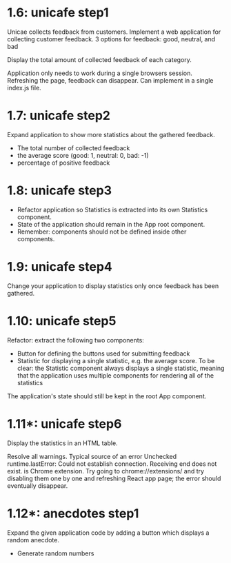 # 1.6: unicafe step1
Unicae collects feedback from customers.
Implement a web application for collecting customer feedback.
3 options for feedback: good, neutral, and bad

Display the total amount of collected feedback of each category.

Application only needs to work during a single browsers session.
Refreshing the page, feedback can disappear.
Can implement in a single index.js file.


# 1.7: unicafe step2
Expand application to show more statistics about the gathered feedback.
- The total number of collected feedback
- the average score (good: 1, neutral: 0, bad: -1)
- percentage of positive feedback

# 1.8: unicafe step3
- Refactor application so Statistics is extracted into its own Statistics component.
- State of the application should remain in the App root component.
- Remember: components should not be defined inside other components.

# 1.9: unicafe step4
Change your application to display statistics only once feedback has been gathered.

# 1.10: unicafe step5
Refactor: extract the following two components:
- Button for defining the buttons used for submitting feedback
- Statistic for displaying a single statistic, e.g. the average score.
To be clear: the Statistic component always displays a single statistic, meaning that the application uses multiple components for rendering all of the statistics

The application's state should still be kept in the root App component.

# 1.11*: unicafe step6
Display the statistics in an HTML table.

Resolve all warnings. Typical source of an error Unchecked runtime.lastError: Could not establish connection. Receiving end does not exist. is Chrome extension. Try going to chrome://extensions/ and try disabling them one by one and refreshing React app page; the error should eventually disappear.

# 1.12*: anecdotes step1
Expand the given application code by adding a button which displays a random anecdote.
- Generate random numbers
